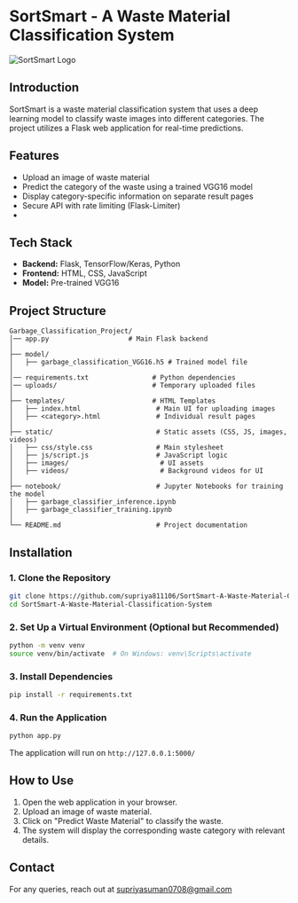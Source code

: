 # SortSmart - A Waste Material Classification System

![SortSmart Logo](https://github.com/user-attachments/assets/ca513624-ea35-481c-b5cc-c5cfda71439d)

## Introduction
SortSmart is a waste material classification system that uses a deep learning model to classify waste images into different categories. The project utilizes a Flask web application for real-time predictions.

## Features
- Upload an image of waste material
- Predict the category of the waste using a trained VGG16 model
- Display category-specific information on separate result pages
- Secure API with rate limiting (Flask-Limiter)
- 
## Tech Stack
- **Backend:** Flask, TensorFlow/Keras, Python
- **Frontend:** HTML, CSS, JavaScript
- **Model:** Pre-trained VGG16

## Project Structure
```
Garbage_Classification_Project/
│── app.py                    # Main Flask backend
│
├── model/      
│   ├── garbage_classification_VGG16.h5 # Trained model file
│
│── requirements.txt                # Python dependencies
│── uploads/                        # Temporary uploaded files
│
├── templates/                      # HTML Templates
│   ├── index.html                   # Main UI for uploading images
│   ├── <category>.html              # Individual result pages
│
├── static/                          # Static assets (CSS, JS, images, videos)
│   ├── css/style.css                # Main stylesheet
│   ├── js/script.js                 # JavaScript logic
│   ├── images/                       # UI assets
│   ├── videos/                       # Background videos for UI
│
├── notebook/                        # Jupyter Notebooks for training the model
│   ├── garbage_classifier_inference.ipynb             
│   ├── garbage_classifier_training.ipynb              
│
└── README.md                        # Project documentation
```

## Installation
### 1. Clone the Repository
```sh
git clone https://github.com/supriya811106/SortSmart-A-Waste-Material-Classification-System.git
cd SortSmart-A-Waste-Material-Classification-System
```

### 2. Set Up a Virtual Environment (Optional but Recommended)
```sh
python -m venv venv
source venv/bin/activate  # On Windows: venv\Scripts\activate
```

### 3. Install Dependencies
```sh
pip install -r requirements.txt
```

### 4. Run the Application
```sh
python app.py
```
The application will run on `http://127.0.0.1:5000/`

## How to Use
1. Open the web application in your browser.
2. Upload an image of waste material.
3. Click on "Predict Waste Material" to classify the waste.
4. The system will display the corresponding waste category with relevant details.

## Contact
For any queries, reach out at [supriyasuman0708@gmail.com](mailto:supriyasuman0708@gmail.com)
